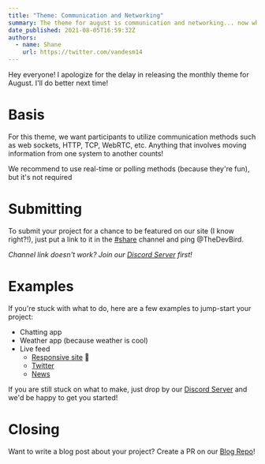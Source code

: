 ```yaml
---
title: "Theme: Communication and Networking"
summary: The theme for august is communication and networking... now what could that mean?
date_published: 2021-08-05T16:59:32Z
authors:
  - name: Shane
    url: https://twitter.com/vandesm14
---
```

Hey everyone! I apologize for the delay in releasing the monthly theme for August. I'll do better next time!

# Basis
For this theme, we want participants to utilize communication methods such as web sockets, HTTP, TCP, WebRTC, etc. Anything that involves moving information from one system to another counts!

We recommend to use real-time or polling methods (because they're fun), but it's not required

# Submitting
To submit your project for a chance to be featured on our site (I know right?!), just put a link to it in the [#share](https://discord.com/channels/753992573743399023/788869046119563345) channel and ping @TheDevBird.

*Channel link doesn't work? Join our [Discord Server](https://respdev.com/discord) first!*

# Examples
If you're stuck with what to do, here are a few examples to jump-start your project:
- Chatting app
- Weather app (because weather is cool)
- Live feed
  - [Responsive site](https://github.com/ResponsiveDev/blog) 👀
  - [Twitter](https://twitter.com)
  - [News](https://github.com/HackerNews/API)

If you are still stuck on what to make, just drop by our [Discord Server](https://respdev.com/discord) and we'd be happy to get you started!

# Closing
Want to write a blog post about your project? Create a PR on our [Blog Repo](https://github.com/ResponsiveDev/blog)!